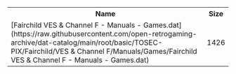 <table>
<tr><th>Name</th><th>Size</th></tr>
<tr><td>[Fairchild VES & Channel F - Manuals - Games.dat](https://raw.githubusercontent.com/open-retrogaming-archive/dat-catalog/main/root/basic/TOSEC-PIX/Fairchild/VES & Channel F/Manuals/Games/Fairchild VES & Channel F - Manuals - Games.dat)</td><td>1426</td></tr>
</table>
